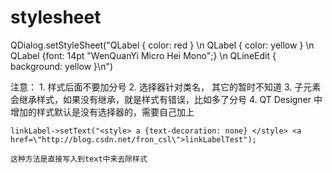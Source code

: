 # stylesheet

  QDialog.setStyleSheet("QLabel { color: red } \n QLabel { color: yellow } \n QLabel {font: 14pt "WenQuanYi Micro Hei Mono";} \n QLineEdit { background: yellow }\n")


  注意：
    1. 样式后面不要加分号
    2. 选择器针对类名， 其它的暂时不知道
    3. 子元素会继承样式，如果没有继承，就是样式有错误，比如多了分号
    4. QT Designer 中增加的样式默认是没有选择器的，需要自己加上



    linkLabel->setText("<style> a {text-decoration: none} </style> <a href=\"http://blog.csdn.net/fron_csl\">linkLabelTest");

    这种方法是直接写入到text中来去除样式
